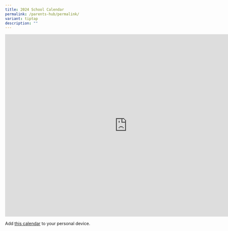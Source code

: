 ```yaml
---
title: 2024 School Calendar
permalink: /parents-hub/permalink/
variant: tiptap
description: ""
---
```

<div class="iframe-wrapper"><iframe style="border: 0" height="600" width="800" allowfullscreen="true" frameborder="0" src="https://calendar.google.com/calendar/embed?src=westgroveps1%40gmail.com&amp;ctz=Asia%2FSingapore"></iframe></div><p>Add <a href="https://calendar.google.com/calendar/ical/westgroveps1%40gmail.com/public/basic.ics" rel="noopener noreferrer nofollow" target="_blank">this calendar</a> to your personal device.</p>